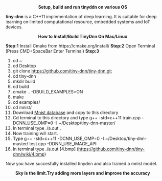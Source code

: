 <p align="center"><b>Setup, build and run tinyddn on various OS</b><p align="center">

<b>tiny-dnn</b> is a C++11 implementation of deep learning. It is suitable for deep learning on limited computational resource, embedded systems and IoT devices.


<p align="center"><b>How to Install/Build TinyDnn On Mac/Linux</b></p>
<b>Step:1</b> Install Cmake from https://cmake.org/install/  
<b>Step:2</b> Open Terminal (Press CMD+SpaceBar Enter Terminal)    
<b>Step:3</b>

1. cd ~   
2. cd Desktop  
3. git clone https://github.com/tiny-dnn/tiny-dnn.git
4. cd tiny-dnn
5. mkdir build
6. cd build
7. cmake .. -DBUILD_EXAMPLES=ON 
8. make
9. cd examples/
10. cd mnist/
11. Download [Mnist database](http://yann.lecun.com/exdb/mnist/) and copy to this directory  
12. Cd terminal to this directory and type g++ -std=c++11 train.cpp -DCNN_USE_OMP=0 -I ~/Desktop/tiny-dnn-master/  
13. In terminal type ./a.out .  
14. Now training will start.
15. Type g++ -std=c++11 -DCNN_USE_OMP=0 -I ~/Desktop/tiny-dnn-master/ test.cpp -DDNN_USE_IMAGE_API  
16. In terminal type ./a.out [4.bmp] (https://github.com/tiny-dnn/tiny-dnn/wiki/4.bmp)
 
Now you have succesfully installed tinydnn and also trained a mnist model.
<p align="center"><b>Sky is the limit.Try adding more layers and improve the accuracy</b><p align="center">




